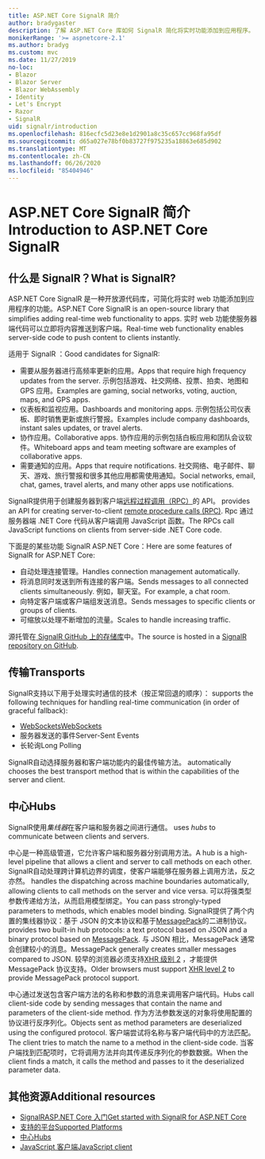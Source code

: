 ```yaml
---
title: ASP.NET Core SignalR 简介
author: bradygaster
description: 了解 ASP.NET Core 库如何 SignalR 简化将实时功能添加到应用程序。
monikerRange: '>= aspnetcore-2.1'
ms.author: bradyg
ms.custom: mvc
ms.date: 11/27/2019
no-loc:
- Blazor
- Blazor Server
- Blazor WebAssembly
- Identity
- Let's Encrypt
- Razor
- SignalR
uid: signalr/introduction
ms.openlocfilehash: 816ecfc5d23e8e1d2901a8c35c657cc968fa95df
ms.sourcegitcommit: d65a027e78bf0b83727f975235a18863e685d902
ms.translationtype: MT
ms.contentlocale: zh-CN
ms.lasthandoff: 06/26/2020
ms.locfileid: "85404946"
---
```

# <a name="introduction-to-aspnet-core-signalr"></a><span data-ttu-id="c9fd1-103">ASP.NET Core SignalR 简介</span><span class="sxs-lookup"><span data-stu-id="c9fd1-103">Introduction to ASP.NET Core SignalR</span></span>

## <a name="what-is-signalr"></a><span data-ttu-id="c9fd1-104">什么是 SignalR？</span><span class="sxs-lookup"><span data-stu-id="c9fd1-104">What is SignalR?</span></span>

<span data-ttu-id="c9fd1-105">ASP.NET Core SignalR 是一种开放源代码库，可简化将实时 web 功能添加到应用程序的功能。</span><span class="sxs-lookup"><span data-stu-id="c9fd1-105">ASP.NET Core SignalR is an open-source library that simplifies adding real-time web functionality to apps.</span></span> <span data-ttu-id="c9fd1-106">实时 web 功能使服务器端代码可以立即将内容推送到客户端。</span><span class="sxs-lookup"><span data-stu-id="c9fd1-106">Real-time web functionality enables server-side code to push content to clients instantly.</span></span>

<span data-ttu-id="c9fd1-107">适用于 SignalR ：</span><span class="sxs-lookup"><span data-stu-id="c9fd1-107">Good candidates for SignalR:</span></span>

* <span data-ttu-id="c9fd1-108">需要从服务器进行高频率更新的应用。</span><span class="sxs-lookup"><span data-stu-id="c9fd1-108">Apps that require high frequency updates from the server.</span></span> <span data-ttu-id="c9fd1-109">示例包括游戏、社交网络、投票、拍卖、地图和 GPS 应用。</span><span class="sxs-lookup"><span data-stu-id="c9fd1-109">Examples are gaming, social networks, voting, auction, maps, and GPS apps.</span></span>
* <span data-ttu-id="c9fd1-110">仪表板和监视应用。</span><span class="sxs-lookup"><span data-stu-id="c9fd1-110">Dashboards and monitoring apps.</span></span> <span data-ttu-id="c9fd1-111">示例包括公司仪表板、即时销售更新或旅行警报。</span><span class="sxs-lookup"><span data-stu-id="c9fd1-111">Examples include company dashboards, instant sales updates, or travel alerts.</span></span>
* <span data-ttu-id="c9fd1-112">协作应用。</span><span class="sxs-lookup"><span data-stu-id="c9fd1-112">Collaborative apps.</span></span> <span data-ttu-id="c9fd1-113">协作应用的示例包括白板应用和团队会议软件。</span><span class="sxs-lookup"><span data-stu-id="c9fd1-113">Whiteboard apps and team meeting software are examples of collaborative apps.</span></span>
* <span data-ttu-id="c9fd1-114">需要通知的应用。</span><span class="sxs-lookup"><span data-stu-id="c9fd1-114">Apps that require notifications.</span></span> <span data-ttu-id="c9fd1-115">社交网络、电子邮件、聊天、游戏、旅行警报和很多其他应用都需使用通知。</span><span class="sxs-lookup"><span data-stu-id="c9fd1-115">Social networks, email, chat, games, travel alerts, and many other apps use notifications.</span></span>

SignalR<span data-ttu-id="c9fd1-116">提供用于创建服务器到客户端[远程过程调用（RPC）](https://wikipedia.org/wiki/Remote_procedure_call)的 API。</span><span class="sxs-lookup"><span data-stu-id="c9fd1-116"> provides an API for creating server-to-client [remote procedure calls (RPC)](https://wikipedia.org/wiki/Remote_procedure_call).</span></span> <span data-ttu-id="c9fd1-117">Rpc 通过服务器端 .NET Core 代码从客户端调用 JavaScript 函数。</span><span class="sxs-lookup"><span data-stu-id="c9fd1-117">The RPCs call JavaScript functions on clients from server-side .NET Core code.</span></span>

<span data-ttu-id="c9fd1-118">下面是的某些功能 SignalR ASP.NET Core：</span><span class="sxs-lookup"><span data-stu-id="c9fd1-118">Here are some features of SignalR for ASP.NET Core:</span></span>

* <span data-ttu-id="c9fd1-119">自动处理连接管理。</span><span class="sxs-lookup"><span data-stu-id="c9fd1-119">Handles connection management automatically.</span></span>
* <span data-ttu-id="c9fd1-120">将消息同时发送到所有连接的客户端。</span><span class="sxs-lookup"><span data-stu-id="c9fd1-120">Sends messages to all connected clients simultaneously.</span></span> <span data-ttu-id="c9fd1-121">例如，聊天室。</span><span class="sxs-lookup"><span data-stu-id="c9fd1-121">For example, a chat room.</span></span>
* <span data-ttu-id="c9fd1-122">向特定客户端或客户端组发送消息。</span><span class="sxs-lookup"><span data-stu-id="c9fd1-122">Sends messages to specific clients or groups of clients.</span></span>
* <span data-ttu-id="c9fd1-123">可缩放以处理不断增加的流量。</span><span class="sxs-lookup"><span data-stu-id="c9fd1-123">Scales to handle increasing traffic.</span></span>

<span data-ttu-id="c9fd1-124">源托管在[ SignalR GitHub 上的存储库](https://github.com/dotnet/AspNetCore/tree/master/src/SignalR)中。</span><span class="sxs-lookup"><span data-stu-id="c9fd1-124">The source is hosted in a [SignalR repository on GitHub](https://github.com/dotnet/AspNetCore/tree/master/src/SignalR).</span></span>

## <a name="transports"></a><span data-ttu-id="c9fd1-125">传输</span><span class="sxs-lookup"><span data-stu-id="c9fd1-125">Transports</span></span>

SignalR<span data-ttu-id="c9fd1-126">支持以下用于处理实时通信的技术（按正常回退的顺序）：</span><span class="sxs-lookup"><span data-stu-id="c9fd1-126"> supports the following techniques for handling real-time communication (in order of graceful fallback):</span></span>

* [<span data-ttu-id="c9fd1-127">WebSockets</span><span class="sxs-lookup"><span data-stu-id="c9fd1-127">WebSockets</span></span>](https://tools.ietf.org/html/rfc7118)
* <span data-ttu-id="c9fd1-128">服务器发送的事件</span><span class="sxs-lookup"><span data-stu-id="c9fd1-128">Server-Sent Events</span></span>
* <span data-ttu-id="c9fd1-129">长轮询</span><span class="sxs-lookup"><span data-stu-id="c9fd1-129">Long Polling</span></span>

SignalR<span data-ttu-id="c9fd1-130">自动选择服务器和客户端功能内的最佳传输方法。</span><span class="sxs-lookup"><span data-stu-id="c9fd1-130"> automatically chooses the best transport method that is within the capabilities of the server and client.</span></span>

## <a name="hubs"></a><span data-ttu-id="c9fd1-131">中心</span><span class="sxs-lookup"><span data-stu-id="c9fd1-131">Hubs</span></span>

SignalR<span data-ttu-id="c9fd1-132">使用*集线器*在客户端和服务器之间进行通信。</span><span class="sxs-lookup"><span data-stu-id="c9fd1-132"> uses *hubs* to communicate between clients and servers.</span></span>

<span data-ttu-id="c9fd1-133">中心是一种高级管道，它允许客户端和服务器分别调用方法。</span><span class="sxs-lookup"><span data-stu-id="c9fd1-133">A hub is a high-level pipeline that allows a client and server to call methods on each other.</span></span> SignalR<span data-ttu-id="c9fd1-134">自动处理跨计算机边界的调度，使客户端能够在服务器上调用方法，反之亦然。</span><span class="sxs-lookup"><span data-stu-id="c9fd1-134"> handles the dispatching across machine boundaries automatically, allowing clients to call methods on the server and vice versa.</span></span> <span data-ttu-id="c9fd1-135">可以将强类型参数传递给方法，从而启用模型绑定。</span><span class="sxs-lookup"><span data-stu-id="c9fd1-135">You can pass strongly-typed parameters to methods, which enables model binding.</span></span> SignalR<span data-ttu-id="c9fd1-136">提供了两个内置的集线器协议：基于 JSON 的文本协议和基于[MessagePack](https://msgpack.org/)的二进制协议。</span><span class="sxs-lookup"><span data-stu-id="c9fd1-136"> provides two built-in hub protocols: a text protocol based on JSON and a binary protocol based on [MessagePack](https://msgpack.org/).</span></span>  <span data-ttu-id="c9fd1-137">与 JSON 相比，MessagePack 通常会创建较小的消息。</span><span class="sxs-lookup"><span data-stu-id="c9fd1-137">MessagePack generally creates smaller messages compared to JSON.</span></span> <span data-ttu-id="c9fd1-138">较早的浏览器必须支持[XHR 级别 2](https://caniuse.com/#feat=xhr2) ，才能提供 MessagePack 协议支持。</span><span class="sxs-lookup"><span data-stu-id="c9fd1-138">Older browsers must support [XHR level 2](https://caniuse.com/#feat=xhr2) to provide MessagePack protocol support.</span></span>

<span data-ttu-id="c9fd1-139">中心通过发送包含客户端方法的名称和参数的消息来调用客户端代码。</span><span class="sxs-lookup"><span data-stu-id="c9fd1-139">Hubs call client-side code by sending messages that contain the name and parameters of the client-side method.</span></span> <span data-ttu-id="c9fd1-140">作为方法参数发送的对象将使用配置的协议进行反序列化。</span><span class="sxs-lookup"><span data-stu-id="c9fd1-140">Objects sent as method parameters are deserialized using the configured protocol.</span></span> <span data-ttu-id="c9fd1-141">客户端尝试将名称与客户端代码中的方法匹配。</span><span class="sxs-lookup"><span data-stu-id="c9fd1-141">The client tries to match the name to a method in the client-side code.</span></span> <span data-ttu-id="c9fd1-142">当客户端找到匹配项时，它将调用方法并向其传递反序列化的参数数据。</span><span class="sxs-lookup"><span data-stu-id="c9fd1-142">When the client finds a match, it calls the method and passes to it the deserialized parameter data.</span></span>

## <a name="additional-resources"></a><span data-ttu-id="c9fd1-143">其他资源</span><span class="sxs-lookup"><span data-stu-id="c9fd1-143">Additional resources</span></span>

* <span data-ttu-id="c9fd1-144">[SignalRASP.NET Core 入门](xref:tutorials/signalr)</span><span class="sxs-lookup"><span data-stu-id="c9fd1-144">[Get started with SignalR for ASP.NET Core](xref:tutorials/signalr)</span></span>
* [<span data-ttu-id="c9fd1-145">支持的平台</span><span class="sxs-lookup"><span data-stu-id="c9fd1-145">Supported Platforms</span></span>](xref:signalr/supported-platforms)
* [<span data-ttu-id="c9fd1-146">中心</span><span class="sxs-lookup"><span data-stu-id="c9fd1-146">Hubs</span></span>](xref:signalr/hubs)
* [<span data-ttu-id="c9fd1-147">JavaScript 客户端</span><span class="sxs-lookup"><span data-stu-id="c9fd1-147">JavaScript client</span></span>](xref:signalr/javascript-client)
